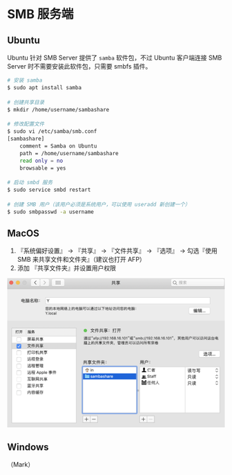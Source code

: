 # SMB 服务端

## Ubuntu

Ubuntu 针对 SMB Server 提供了 `samba` 软件包，不过 Ubuntu 客户端连接 SMB Server 时不需要安装此软件包，只需要 smbfs 插件。

```sh
# 安装 samba
$ sudo apt install samba

# 创建共享目录
$ mkdir /home/username/sambashare

# 修改配置文件
$ sudo vi /etc/samba/smb.conf
[sambashare]
    comment = Samba on Ubuntu
    path = /home/username/sambashare
    read only = no
    browsable = yes

# 启动 smbd 服务
$ sudo service smbd restart

# 创建 SMB 用户（该用户必须是系统用户，可以使用 useradd 新创建一个）
$ sudo smbpasswd -a username
```

## MacOS

1. 『系统偏好设置』 -> 『共享』 -> 『文件共享』 -> 『选项』 -> 勾选『使用 SMB 来共享文件和文件夹』（建议也打开 AFP）
2. 添加 『共享文件夹』并设置用户权限

![Mac share](.images/macshare.png)

## Windows

（Mark）
